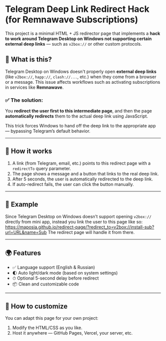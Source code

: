 # Telegram Deep Link Redirect Hack (for Remnawave Subscriptions)

This project is a minimal HTML + JS redirector page that implements a **hack to work around Telegram Desktop on Windows not supporting certain external deep links** — such as `v2box://` or other custom protocols.

## 🧠 What is this?

Telegram Desktop on Windows doesn't properly open **external deep links** (like `v2box://`, `happ://`, `clash://...`, etc.) when they come from a browser or a message. This issue affects workflows such as activating subscriptions in services like **Remnawave**.

### ✅ The solution:
You **redirect the user first to this intermediate page**, and then the page **automatically redirects** them to the actual deep link using JavaScript.

This trick forces Windows to hand off the deep link to the appropriate app — bypassing Telegram’s default behavior.

---

## 🚀 How it works

1. A link (from Telegram, email, etc.) points to this redirect page with a `redirectTo` query parameter.
2. The page shows a message and a button that links to the real deep link.
3. After 5 seconds, the user is automatically redirected to the deep link.
4. If auto-redirect fails, the user can click the button manually.

---

## 🧾 Example

Since Telegram Desktop on Windows doesn’t support opening `v2box://` directly from mini app, instead you link the user to this page like so:
https://maposia.github.io/redirect-page/?redirect_to=v2box://install-sub?url=URL&name=Sub
The redirect page will handle it from there.

---

## 🌍 Features

- ✅ Language support (English & Russian)
- 🌓 Auto light/dark mode (based on system settings)
- ⏱ Optional 5-second delay before redirect
- 📦 Clean and customizable code

---

## 🔧 How to customize

You can adapt this page for your own project:

1. Modify the HTML/CSS as you like.
2. Host it anywhere — GitHub Pages, Vercel, your server, etc.
